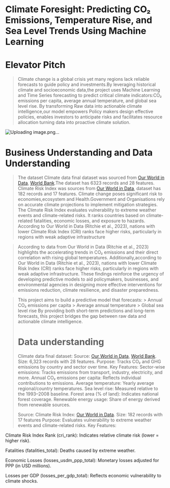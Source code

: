 # Climate Foresight: Predicting CO₂ Emissions, Temperature Rise, and Sea Level Trends Using Machine Learning

# Elevator Pitch
> Climate change is a global crisis yet many regions lack reliable forecasts to guide policy and investments.By leveraging historical climate and socioeconomic data,the project uses Machine Learning and Time Series forecasting to predict critical climate indicators:CO₂ emissions per capita, average annual temperature, and global sea level rise.
> By transforming Raw data into actionable climate intelligence,our model empowers Policy makers design effective policies, enables investors to anticipate risks and facilitates resource allocation turning data into proactive climate solution.

 ![Uploading image.png…]()
  
# Business Understanding and Data Understanding
> The dataset Climate data final dataset was sourced from  [Our World in Data](https://ourworldindata.org/), [World Bank](https://data.worldbank.org/).The dataset
 has 6323 records and  28 features.
> Climate Risk Index was sources from [Our World in Data](https://ourworldindata.org/), dataset has 182 records and 17 features. 
> Climate change poses significant risk to economies,ecosystem and Health.Government and Organisations rely on accurate climate projections to implement mitigation strategies.
> The Climate Risk Index evaluates vulnerability to extreme weather events and climate-related risks. It ranks countries based on climate-related fatalities, economic losses, and exposure to hazards. According to Our World in Data (Ritchie et al., 2023), nations with lower Climate Risk Index (CRI) ranks face higher risks, particularly in regions with weak adaptive infrastructure

> According to data from Our World in Data (Ritchie et al., 2023) highlights the accelerating trends in CO₂ emissions and their direct correlation with rising global temperatures.
> Additionally,according to Our World in Data (Ritchie et al., 2023), nations with lower Climate Risk Index (CRI) ranks face higher risks, particularly in regions with weak adaptive infrastructure.
>  These findings reinforce the urgency of developing predictive models to aid policymakers, businesses, and environmental agencies in designing more effective interventions for emissions reduction, climate resilience, and disaster preparedness.

> This project aims to build a predictive model that forecasts: 
     > Annual CO₂ emissions per capita
     > Average annual temperature
     > Global sea level rise
> By providing both short-term predictions and long-term forecasts, this project bridges the gap between raw data and actionable climate intelligence.
>
> # Data understanding
> Climate data final dataset:
> Source:  [Our World in Data](https://ourworldindata.org/), [World Bank](https://data.worldbank.org/).
> Size: 6,323 records with 28 features.
> Purpose: Tracks CO₂ and GHG emissions by country and sector over time.
> Key Features:
Sector-wise emissions: Tracks emissions from transport, industry, electricity, and more.
Annual CO₂ emissions per capita: Reflects individual contributions to emissions.
Average temperature: Yearly average regional/country temperatures.
Sea level rise: Measured relative to the 1993–2008 baseline.
Forest area (% of land): Indicates national forest coverage.
Renewable energy usage: Share of energy derived from renewable sources.
>
> Source: Climate Risk Index: [Our World in Data](https://ourworldindata.org/).
> Size: 182 records with 17 features
> Purpose: Evaluates vulnerability to extreme weather events and climate-related risks.
> Key Features:

Climate Risk Index Rank (cri_rank): Indicates relative climate risk (lower = higher risk).

Fatalities (fatalities_total): Deaths caused by extreme weather.

Economic Losses (losses_usdm_ppp_total): Monetary losses adjusted for PPP (in USD millions).

Losses per GDP (losses_per_gdp_total): Reflects economic vulnerability to climate shocks.


 

